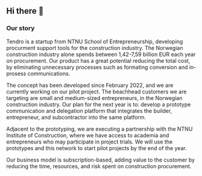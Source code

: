 ## Hi there 👋

### Our story

Tendro is a startup from NTNU School of Entrepreneurship, developing procurment support tools for the construction industry. The Norwegian construction industry alone spends between 1,42-7,59 billion EUR each year on procurement. Our product has a great potential reducing the total cost, by eliminating unnecessary processes such as formating conversion and in-prosess communications.

The concept has been developed since February 2022, and we are currently working on our pilot project. The beachhead customers we are targeting are small and medium-sized entrepreneurs, in the Norwegian construction industry. Our plan for the next year is to: develop a prototype communication and delegation platform that integrates the builder, entrepreneur, and subcontractor into the same platform.

Adjacent to the prototyping, we are executing a partnership with the NTNU Institute of Construction, where we have access to academia and entrepreneurs who may participate in project trials. We will use the prototypes and this network to start pilot projects by the end of the year.

Our business model is subscription-based, adding value to the customer by reducing the time, resources, and risk spent on construction procurement.
